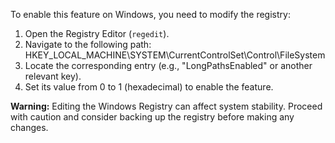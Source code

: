 To enable this feature on Windows, you need to modify the registry:

1. Open the Registry Editor (`regedit`).
2. Navigate to the following path:
   HKEY_LOCAL_MACHINE\SYSTEM\CurrentControlSet\Control\FileSystem
3. Locate the corresponding entry (e.g., "LongPathsEnabled" or another relevant key).
4. Set its value from 0 to 1 (hexadecimal) to enable the feature.

**Warning:** Editing the Windows Registry can affect system stability. Proceed with caution and consider backing up the registry before making any changes.
